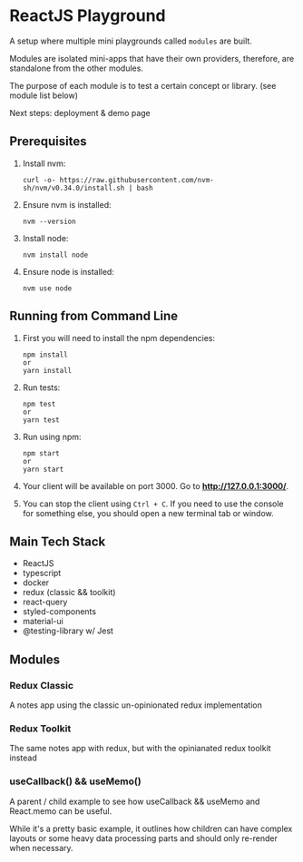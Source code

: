 # ReactJS Playground

A setup where multiple mini playgrounds called `modules` are built.

Modules are isolated mini-apps that have their own providers, therefore, are standalone from the other modules.

The purpose of each module is to test a certain concept or library. (see module list below)

Next steps: deployment & demo page

## Prerequisites

1. Install nvm:
   ```
   curl -o- https://raw.githubusercontent.com/nvm-sh/nvm/v0.34.0/install.sh | bash
   ```
2. Ensure nvm is installed:
   ```
   nvm --version
   ```
3. Install node:
   ```
   nvm install node
   ```
4. Ensure node is installed:
   ```
   nvm use node
   ```

## Running from Command Line

1. First you will need to install the npm dependencies:
   ```
   npm install
   or
   yarn install
   ```
2. Run tests:
   ```
   npm test
   or
   yarn test
   ```
3. Run using npm:
   ```
   npm start
   or
   yarn start
   ```
4. Your client will be available on port 3000. Go to **http://127.0.0.1:3000/**.

5. You can stop the client using `Ctrl + C`. If you need to use the console for something else, you should open a new terminal tab or window.

## Main Tech Stack

- ReactJS
- typescript
- docker
- redux (classic && toolkit)
- react-query
- styled-components
- material-ui
- @testing-library w/ Jest

## Modules

### Redux Classic

A notes app using the classic un-opinionated redux implementation

### Redux Toolkit

The same notes app with redux, but with the opinianated redux toolkit instead

### useCallback() && useMemo()

A parent / child example to see how useCallback && useMemo and React.memo can be useful.

While it's a pretty basic example, it outlines how children can have complex layouts or some heavy data processing parts and should only re-render when necessary.
